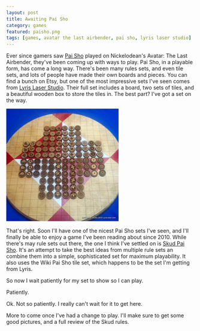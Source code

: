 ```yaml
---
layout: post
title: Awaiting Pai Sho
category: games
featured: paisho.png
tags: [games, avatar the last airbender, pai sho, lyris laser studio]
---
```


Ever since gamers saw [Pai Sho](http://www.purplepawn.com/2010/09/pai-sho/) played on Nickelodean's Avatar: The Last Airbender, they've been coming up with ways to play. Pai Sho, in a playable form, has come a long way. There's been many rules sets, and even tile sets, and lots of people have made their own boards and pieces. You can find a bunch on Etsy, but one of the most impressive sets I've seen comes from [Lyris Laser Studio](http://lyrislaser.com/product/pai-sho-board/). Their full set includes a board, two sets of tiles, and a beautiful wooden box to store the tiles in. The best part? I've got a set on the way.

<img src="/images/paisho.jpg" alt="pai sho set" class="floatimageleft" width="300"/>


That's right. Soon I'll have one of the nicest Pai Sho sets I've seen, and I'll finally be able to enjoy a game I've been reading about since 2010. While there's may rule sets out there, the one I think I've settled on is [Skud Pai Sho](https://skudpaisho.wordpress.com). It's an attempt to take the best ideas from multiple rule sets an combine them into a simple, sophisticated set for maximum playability. It also uses the Wiki Pai Sho tile set, which happens to be the set I'm getting from Lyris.

So now I wait patiently for my set to show so I can play.

Patiently.

Ok. Not so patiently. I really can't wait for it to get here.

More to come once I've had a change to play. I'll make sure to get some good pictures, and a full review of the Skud rules.
